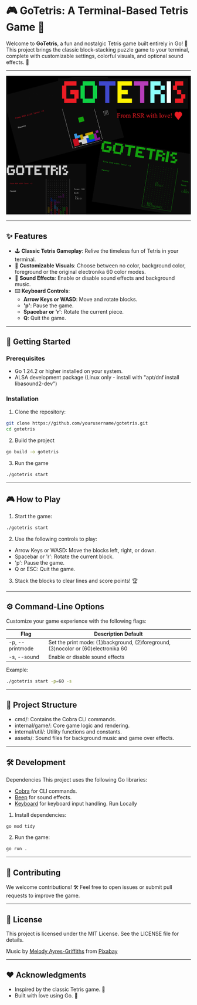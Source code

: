 # 🎮 GoTetris: A Terminal-Based Tetris Game 🧩

Welcome to **GoTetris**, a fun and nostalgic Tetris game built entirely in Go! 🚀 This project brings the classic block-stacking puzzle game to your terminal, complete with customizable settings, colorful visuals, and optional sound effects. 🎵

---

![coverart](assets/coverart.png)

---

## ✨ Features

- 🕹️ **Classic Tetris Gameplay**: Relive the timeless fun of Tetris in your terminal.
- 🎨 **Customizable Visuals**: Choose between no color, background color, foreground or the original electronika 60 color modes.
- 🎵 **Sound Effects**: Enable or disable sound effects and background music.
- ⌨️ **Keyboard Controls**:
  - **Arrow Keys or WASD**: Move and rotate blocks.
  - **'p'**: Pause the game.
  - **Spacebar or 'r'**: Rotate the current piece.
  - **Q**: Quit the game.

---

## 🚀 Getting Started

### Prerequisites
- Go 1.24.2 or higher installed on your system.
- ALSA development package (Linux only - install with "apt/dnf install libasound2-dev")

### Installation
1. Clone the repository:
```bash
git clone https://github.com/yourusername/gotetris.git
cd gotetris
```

2. Build the project
```bash
go build -o gotetris
```

3. Run the game
```bash
./gotetris start
```

---

## 🎮 How to Play
1. Start the game:
```bash
./gotetris start
```
2. Use the following controls to play:

* Arrow Keys or WASD: Move the blocks left, right, or down.
* Spacebar or 'r': Rotate the current block.
* 'p': Pause the game.
* Q or ESC: Quit the game.

3. Stack the blocks to clear lines and score points! 🏆

---

## ⚙️ Command-Line Options
Customize your game experience with the following flags:

Flag |	Description	Default
-----|----------------------------------------------------------------------------
-p, --printmode	| Set the print mode: (1)background, (2)foreground, (3)nocolor or (60)electronika 60 | nocolor
-s, --sound	| Enable or disable sound effects |	false

Example:
```bash
./gotetris start -p=60 -s
```

---

## 📂 Project Structure
* cmd/: Contains the Cobra CLI commands.
* internal/game/: Core game logic and rendering.
* internal/util/: Utility functions and constants.
* assets/: Sound files for background music and game over effects.

---

## 🛠️ Development
Dependencies
This project uses the following Go libraries:

* [Cobra](https://github.com/spf13/cobra) for CLI commands.
* [Beep](https://github.com/faiface/beep) for sound effects.
* [Keyboard](https://github.com/eiannone/keyboard) for keyboard input handling.
Run Locally
1. Install dependencies:
```bash
go mod tidy
```
2. Run the game:
```bash
go run .
```

---

## 🎉 Contributing
We welcome contributions! 🛠️ Feel free to open issues or submit pull requests to improve the game.

---

## 📜 License
This project is licensed under the MIT License. See the LICENSE file for details.

Music by [Melody Ayres-Griffiths](https://pixabay.com/users/melodyayresgriffiths-27269767/?utm_source=link-attribution&utm_medium=referral&utm_campaign=music&utm_content=148250) from [Pixabay](https://pixabay.com//?utm_source=link-attribution&utm_medium=referral&utm_campaign=music&utm_content=148250)

---

## ❤️ Acknowledgments
* Inspired by the classic Tetris game. 🎵
* Built with love using Go. 🐹
